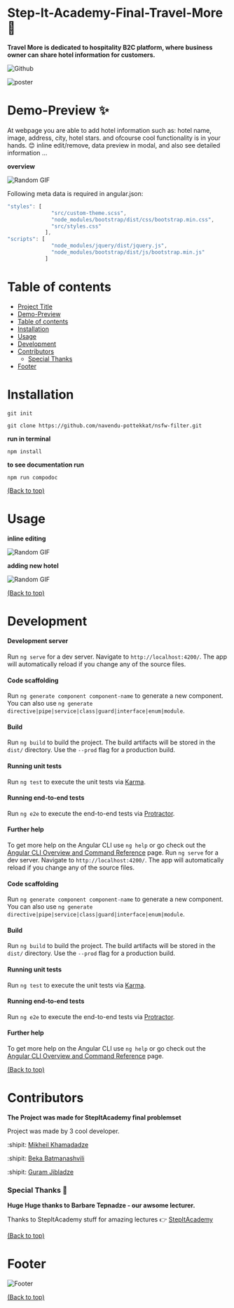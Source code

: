 
# Step-It-Academy-Final-Travel-More :wave:
**Travel More is dedicated to hospitality B2C platform, where business owner can share hotel information for customers.**

![Github](https://img.shields.io/npm/v/npm)


![poster](https://i.imgur.com/j79CAYc.png)



# Demo-Preview :sparkles:
 At webpage you are able to add hotel information such as: hotel name, image, address, city, hotel stars. and ofcourse cool functionality is in your hands. :blush: inline edit/remove, data preview in modal, and also see detailed information ...
 
**overview**

![Random GIF](https://media.giphy.com/media/O4uTX8hEdFgLb7XK8q/giphy.gif)


Following meta data is required in angular.json:

```javascript
"styles": [
              "src/custom-theme.scss",
              "node_modules/bootstrap/dist/css/bootstrap.min.css",
              "src/styles.css"
            ],
"scripts": [
              "node_modules/jquery/dist/jquery.js",
              "node_modules/bootstrap/dist/js/bootstrap.min.js"
            ]
```



# Table of contents

- [Project Title](#step-it-academy-final-travel-more-wave)
- [Demo-Preview](#demo-preview-sparkles)
- [Table of contents](#table-of-contents)
- [Installation](#installation)
- [Usage](#usage)
- [Development](#development)
- [Contributors](#contributors)
    - [Special Thanks](#special-thanks-star2)
- [Footer](#footer)

# Installation

```git init```

```git clone https://github.com/navendu-pottekkat/nsfw-filter.git```

**run in terminal**

```npm install```

**to see documentation run**

```npm run compodoc```

[(Back to top)](#table-of-contents)

# Usage

**inline editing**

![Random GIF](https://media.giphy.com/media/2A0f4DdCIaalgMaxst/giphy.gif)

**adding new hotel**

![Random GIF](https://media.giphy.com/media/mUyXcfFLX7HabBlYt3/giphy.gif)


[(Back to top)](#table-of-contents)


# Development

#### Development server

Run `ng serve` for a dev server. Navigate to `http://localhost:4200/`. The app will automatically reload if you change any of the source files.

#### Code scaffolding

Run `ng generate component component-name` to generate a new component. You can also use `ng generate directive|pipe|service|class|guard|interface|enum|module`.

#### Build

Run `ng build` to build the project. The build artifacts will be stored in the `dist/` directory. Use the `--prod` flag for a production build.

#### Running unit tests

Run `ng test` to execute the unit tests via [Karma](https://karma-runner.github.io).

#### Running end-to-end tests

Run `ng e2e` to execute the end-to-end tests via [Protractor](http://www.protractortest.org/).

#### Further help

To get more help on the Angular CLI use `ng help` or go check out the [Angular CLI Overview and Command Reference](https://angular.io/cli) page.
Run `ng serve` for a dev server. Navigate to `http://localhost:4200/`. The app will automatically reload if you change any of the source files.

#### Code scaffolding

Run `ng generate component component-name` to generate a new component. You can also use `ng generate directive|pipe|service|class|guard|interface|enum|module`.

#### Build

Run `ng build` to build the project. The build artifacts will be stored in the `dist/` directory. Use the `--prod` flag for a production build.

#### Running unit tests

Run `ng test` to execute the unit tests via [Karma](https://karma-runner.github.io).

#### Running end-to-end tests

Run `ng e2e` to execute the end-to-end tests via [Protractor](http://www.protractortest.org/).

#### Further help

To get more help on the Angular CLI use `ng help` or go check out the [Angular CLI Overview and Command Reference](https://angular.io/cli) page.


[(Back to top)](#table-of-contents)


# Contributors
  
 **The Project was made for StepItAcademy final problemset**
 
 Project was made by 3 cool developer.
 
  :shipit: [Mikheil Khamadadze](https://github.com/fronta-stack)
  
  :shipit: [Beka Batmanashvili](https://github.com/Beka-Bat1) 
  
  :shipit: [Guram Jibladze](https://github.com/guramijibladze)


### Special Thanks :star2:

**Huge Huge thanks to Barbare Tepnadze - our awsome lecturer.**

Thanks to StepItAcademy stuff for amazing lectures :point_right: [StepItAcademy](https://ge.itstep.org/)

[(Back to top)](#table-of-contents)


# Footer

![Footer](https://i.imgur.com/ifZjpRR.png)

[(Back to top)](#table-of-contents)

